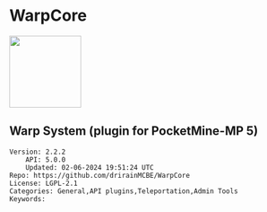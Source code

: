 # WarpCore
<img src="https://raw.githubusercontent.com/drirainMCBE/WarpCore/f527c977b48085d2434dbcf5791f738f4f393e17/assets/icon.png" width="128" height="128" />

## Warp System (plugin for PocketMine-MP 5)
```properties
Version: 2.2.2
    API: 5.0.0
    Updated: 02-06-2024 19:51:24 UTC
Repo: https://github.com/drirainMCBE/WarpCore
License: LGPL-2.1
Categories: General,API plugins,Teleportation,Admin Tools
Keywords: 
```
